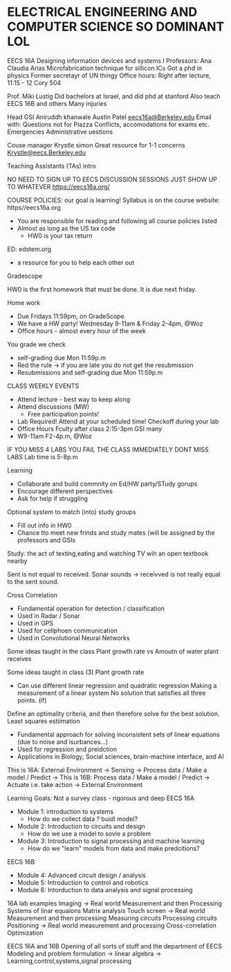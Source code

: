 # ELECTRICAL ENGINEERING AND COMPUTER SCIENCE SO DOMINANT LOL
EECS 16A
Designing information devices and systems I
Professors: 
Ana Claudia Arias
	Microfabrication technique for sillicon ICs
	Got a phd in physics
	Former secretayr of UN thingy
Office hours: Right after lecture, 11:15 - 12 Cory 504

Prof. Miki Lustig
	Did bachelors at Israel, and did phd at stanford 
	Also teach EECS 16B and others
	Many injuries


Head GSI 
	Aniruddh khanwale 
	Austin Patel
eecs16a@Berkeley.edu
Email with:
Questions not for Piazza
Conflicts, accomodations for exams etc.
Emergencies
Administrative uestions

Couse manager
Krystle simon
Great resource for 1-1 concerns
Krystle@eecs.Berkeley.edu

Teaching Assistants (TAs) intro 

NO NEED TO SIGN UP TO EECS DISCUSSION SESSIONS
JUST SHOW UP TO WHATEVER
https://eecs16a.org/

COURSE POLICIES:
our goal is learning!
Syllabus is on the course website: https//eecs16a.org
- You are responsible for reading and following all course policies listed
- Almost as long as the US tax code
	- HW0 is your tax return

ED: edstem.org
- a resource for you to help each other out

Gradescope

HW0 is the first homework that must be done. It is due next friday.

Home work
- Due Fridays 11:59pm, on GradeScope
- We have a HW party! Wednesday 9-11am & Friday 2-4pm, @Woz
- Office hours - almost every hour of the week

You grade we check
- self-grading due Mon 11:59p.m
- Red the rule -> if you are late you do not get the resubmission
- Resubmissions and self-grading due Mon 11:59p.m

CLASS WEEKLY EVENTS
- Attend lecture - best way to keep along
- Attend discussions (MW)
	- Free participation points!
- Lab
	Required!
	Attend at your scheduled time!
	Checkoff during your lab
- Office Hours
	Fculty after class 2:15-3pm
	GSI many
- W9-11am F2-4p.m, @Woz

IF YOU MISS 4 LABS YOU FAIL THE CLASS IMMEDIATELY
DONT MISS LABS
Lab time is 5-8p.m

Learning
- Collaborate and build commnity on Ed/HW party/STudy gorups
- Encourage different perspectives
- Ask for help if struggling

Optional system to match (into) study groups
- Fill out info in HW0
- Chance tto meet new frinds and study mates (will be assigned by the professors and GSIs

Study: the act of texting,eating and watching TV wih an open textbook nearby


Sent is not equal to received. Sonar sounds -> receivved is not really equal to the sent sound.

Cross Correlation
- Fundamental operation for detection / classification
- Used in Radar / Sonar
- Used in GPS
- Used for cellphoen communication
- Used in Convolutional Neural Networks

Some ideas taught in the class
Plant growth rate vs Amoutn of water plant receives

Some ideas taught in class (3)
Plant growth rate
- Can use different linear regression and quadratic regression
Making a measurement of a linear system
No solution that satisfies all three points. (if)

Define an optimality criteria, and then therefore solve for the best solution.
Least squares estiimation 
- Fundamental approach for solving inconsistent sets of linear equations (due to noise and isurbances...)
- Used for regression and preidction
- Applications in Biology, Social sciences, brain-machine interface, and AI

This is 16A:
	External Environment ->
	Sensing ->
	Process data / Make a model / Predict ->
This is 16B:
	Process data / Make a model / Predict ->
	Actuate i.e. take action ->
	External Environment 

Learning Goals:
Not a survey class - rigorous and deep
EECS 16A
- Module 1: introduction to systems
	- How do we collect data ? buidl model?
- Module 2: Introduction to circuits and design
	- How do we use a model to sovle a problem
- Module 3: Introduction to signal processing and machine learning
	- How do we "learn" models from data and make predcitions?

EECS 16B
- Module 4: Advanced circuit design / analysis
- Module 5: Introduction to control and robotics
- Module 6: Intorduction to data analysis and signal processing

16A lab examples
Imaging -> Real world Measurement and then Processing
	Systems of linar equaions
	Matrix analysis
Touch screen -> Real world Measurement and then processing 
	Measuring circuits
	Processing circuits
Positioning -> Real world measurement and processing
	Cross-correlation
	Optimization

EECS 16A and 16B
Opening of all sorts of stuff and the department of EECS
Modeling and problem formulation -> linear algebra -> Learning,control,systems,signal processing




